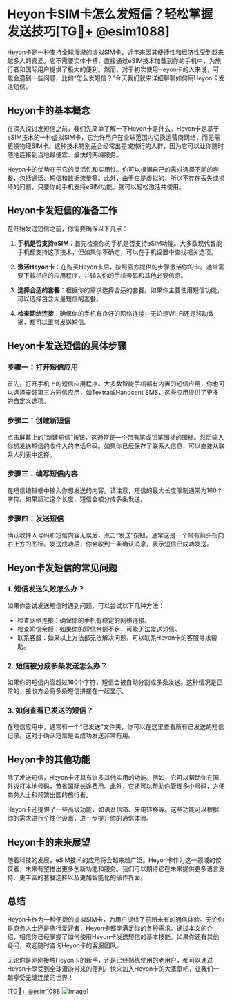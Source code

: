 # Heyon卡SIM卡怎么发短信？轻松掌握发送技巧[[TG💪+ @esim1088](https://t.me/s/esim1088)]

Heyon卡是一种支持全球漫游的虚拟SIM卡，近年来因其便捷性和经济性受到越来越多人的喜爱。它不需要实体卡槽，直接通过eSIM技术加载到你的手机中，为旅行者和国际用户提供了极大的便利。然而，对于初次使用Heyon卡的人来说，可能会遇到一些问题，比如“怎么发短信？”今天我们就来详细聊聊如何用Heyon卡发送短信。

## Heyon卡的基本概念

在深入探讨发短信之前，我们先简单了解一下Heyon卡是什么。Heyon卡是基于eSIM技术的一种虚拟SIM卡，它允许用户在全球范围内切换运营商网络，而无需更换物理SIM卡。这种技术特别适合经常出差或旅行的人群，因为它可以让你随时随地连接到当地最便宜、最快的网络服务。

Heyon卡的优势在于它的灵活性和实用性。你可以根据自己的需求选择不同的套餐，包括通话、短信和数据流量等。此外，由于它是虚拟的，所以不存在丢失或损坏的问题，只要你的手机支持eSIM功能，就可以轻松激活并使用。

## Heyon卡发短信的准备工作

在开始发送短信之前，你需要确保以下几点：

1. **手机是否支持eSIM**：首先检查你的手机是否支持eSIM功能。大多数现代智能手机都支持这项技术，但如果你不确定，可以在手机设置中查找相关选项。

2. **激活Heyon卡**：在购买Heyon卡后，按照官方提供的步骤激活你的卡。通常需要下载相应的应用程序，并输入你的手机号码和其他必要信息。

3. **选择合适的套餐**：根据你的需求选择合适的套餐。如果你主要使用短信功能，可以选择包含大量短信的套餐。

4. **检查网络连接**：确保你的手机有良好的网络连接，无论是Wi-Fi还是移动数据，都可以正常发送短信。

## Heyon卡发送短信的具体步骤

### 步骤一：打开短信应用

首先，打开手机上的短信应用程序。大多数智能手机都有内置的短信应用，你也可以选择安装第三方短信应用，如Textra或Handcent SMS，这些应用提供了更多的自定义选项。

### 步骤二：创建新短信

点击屏幕上的“新建短信”按钮，这通常是一个带有笔或铅笔图标的图标。然后输入你想发送短信的收件人的电话号码。如果你已经保存了联系人信息，可以直接从联系人列表中选择。

### 步骤三：编写短信内容

在短信编辑框中输入你想发送的内容。请注意，短信的最大长度限制通常为160个字符。如果超过这个长度，短信会被分成多条发送。

### 步骤四：发送短信

确认收件人号码和短信内容无误后，点击“发送”按钮。通常这是一个带有箭头指向右上方的图标。发送成功后，你会收到一条确认消息，表示短信已成功发送。

## Heyon卡发短信的常见问题

### 1. 短信发送失败怎么办？

如果你尝试发送短信时遇到问题，可以尝试以下几种方法：

- 检查网络连接：确保你的手机有稳定的网络连接。
- 检查短信余额：如果你的短信余额不足，可能无法发送短信。
- 联系客服：如果以上方法都无法解决问题，可以联系Heyon卡的客服寻求帮助。

### 2. 短信被分成多条发送怎么办？

如果你的短信内容超过160个字符，短信会被自动分割成多条发送。这种情况是正常的，接收方会将多条短信拼接在一起显示。

### 3. 如何查看已发送的短信？

在短信应用中，通常有一个“已发送”文件夹，你可以在这里查看所有已发送的短信记录。这对于确认短信是否成功发送非常有用。

## Heyon卡的其他功能

除了发送短信，Heyon卡还具有许多其他实用的功能。例如，它可以帮助你在国外拨打本地号码，节省国际长途费用。此外，它还可以帮助你管理多个号码，方便商务人士和频繁出国的旅行者。

Heyon卡还提供了一些高级功能，如语音信箱、来电转移等。这些功能可以根据你的需求进行个性化设置，进一步提升你的通信体验。

## Heyon卡的未来展望

随着科技的发展，eSIM技术的应用将会越来越广泛。Heyon卡作为这一领域的佼佼者，未来有望推出更多创新功能和服务。我们可以期待它在未来提供更多语言支持、更丰富的套餐选择以及更加智能化的操作界面。

## 总结

Heyon卡作为一种便捷的虚拟SIM卡，为用户提供了前所未有的通信体验。无论你是商务人士还是旅行爱好者，Heyon卡都能满足你的各种需求。通过本文的介绍，相信你已经掌握了如何使用Heyon卡发送短信的基本技能。如果你还有其他疑问，欢迎随时咨询Heyon卡的客服团队。

无论你是刚刚接触Heyon卡的新手，还是已经熟练使用的老用户，都可以通过Heyon卡享受到全球漫游带来的便利。快来加入Heyon卡的大家庭吧，让我们一起享受无缝连接的世界！

[[TG💪+ @esim1088](https://t.me/s/esim1088) ![Image](https://i.postimg.cc/4NQfJmqS/Snipaste-2025-05-13-00-14-12.png)]